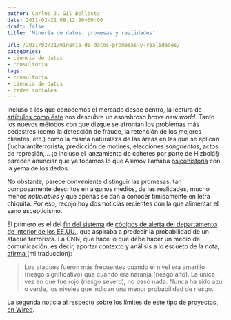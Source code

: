 ```yaml
---
author: Carlos J. Gil Bellosta
date: 2011-02-21 09:12:26+00:00
draft: false
title: 'Minería de datos: promesas y realidades'

url: /2011/02/21/mineria-de-datos-promesas-y-realidades/
categories:
- ciencia de datos
- consultoría
tags:
- consultoría
- ciencia de datos
- redes sociales
---
```


Incluso a los que conocemos el mercado desde dentro, la lectura de [artículos como éste](http://www.economist.com/node/16910031) nos descubre un asombroso _brave new world_. Tanto los nuevos métodos con que dizque se afrontan los problemas más pedestres (como la detección de fraude, la retención de los mejores clientes, etc.) como la misma naturaleza de las áreas en las que se aplican (lucha antiterrorista, predicción de motines, elecciones _sangrientas_, actos de represión,... ¡e incluso el lanzamiento de cohetes por parte de Hizbolá!) parecen anunciar que ya tocamos lo que Asimov llamaba [psicohistoria](http://es.wikipedia.org/wiki/Psicohistoria_%28ficci%C3%B3n%29) con la yema de los dedos.

No obstante, parece conveniente distinguir las promesas, tan pomposamente descritos en algunos medios, de las realidades, mucho menos _noticiables_ y que apenas se dan a conocer tímidamente en letra chiquita. Por eso, recojo hoy dos noticias recientes con la que alimentar el sano escepticismo.

El primero es el del [fin del sistema](http://www.dhs.gov/files/programs/Copy_of_press_release_0046.shtm) de [códigos de alerta del departamento de interior de los EE.UU.](http://en.wikipedia.org/wiki/National_Terrorism_Advisory_System), que aspiraba a predecir la probabilidad de un ataque terrorista. La CNN, que hace lo que debe hacer un medio de comunicación, es decir, aportar contexto y análisis a lo escueto de la nota, [afirma ](http://edition.cnn.com/2011/OPINION/01/28/schneier.terror.threat.level/index.html?hpt=Sbin)(mi traducción):



>Los ataques fueron más frecuentes cuando el nivel era amarillo (riesgo significativo) que cuando era naranja (riesgo alto). La única vez en que fue rojo (riesgo severo), no pasó nada. Nunca ha sido azul o verde, los niveles que indican una menor probabilidad de riesgo.

La segunda noticia al respecto sobre los límites de este tipo de proyectos, [en Wired](http://www.wired.com/dangerroom/2011/02/pentagon-predict-egypt-unrest/).
